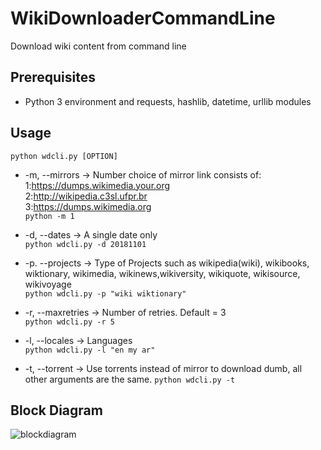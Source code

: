 # WikiDownloaderCommandLine
Download wiki content from command line

Prerequisites
------------
- Python 3 environment and requests, hashlib, datetime, urllib modules  
<!-- - wget  
- md5sum  

For Windows, install ![wget](https://sourceforge.net/projects/gnuwin32/files/wget/1.11.4-1/)
and [add into path](https://www.addictivetips.com/windows-tips/install-and-use-wget-in-windows-10/)   -->


Usage
-----

```
python wdcli.py [OPTION]
```
- -m, --mirrors &rarr; Number choice of mirror link consists of:  
                        1:<https://dumps.wikimedia.your.org>  
                        2:<http://wikipedia.c3sl.ufpr.br>  
                        3:<https://dumps.wikimedia.org>  
 ```python -m 1```

- -d, --dates   &rarr; A single date only  
```python wdcli.py -d 20181101 ```
- -p. --projects &rarr; Type of Projects such as wikipedia(wiki), wikibooks, wiktionary, wikimedia, wikinews,wikiversity, wikiquote, wikisource, wikivoyage  
```python wdcli.py -p "wiki wiktionary"```
- -r, --maxretries &rarr; Number of retries. Default = 3  
```python wdcli.py -r 5```
- -l, --locales &rarr; Languages  
```python wdcli.py -l "en my ar"```  
- -t, --torrent &rarr; Use torrents instead of mirror to download dumb, all other arguments are the same.
```python wdcli.py -t```


Block Diagram
-------------
![blockdiagram](/Block%20diagram%20v4.png)
